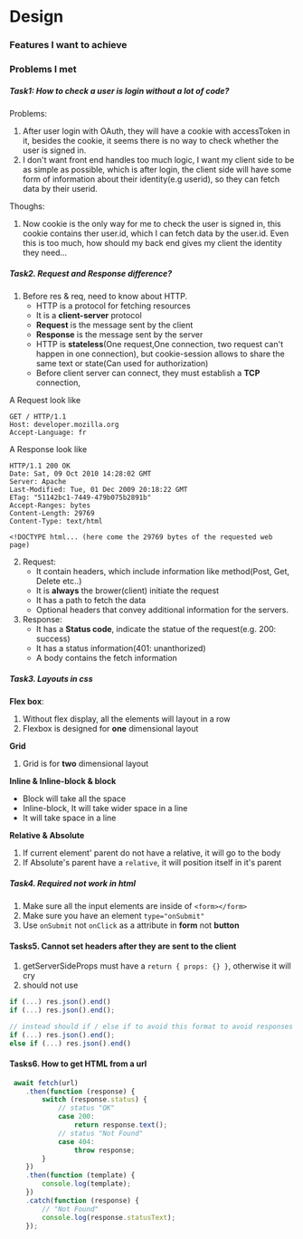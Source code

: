 # Design

### Features I want to achieve


### Problems I met
##### Task1: How to check a user is login without a lot of code?
Problems:
1. After user login with OAuth, they will have a cookie with accessToken in it,
besides the cookie, it seems there is no way to check whether the user is signed in.
2. I don't want front end handles too much logic, I want my client side to be as simple
as possible, which is after login, the client side will have some form of information
about their identity(e.g userid), so they can fetch data by their userid. 


Thoughs:
1. Now cookie is the only way for me to check the user is signed in, this cookie contains
ther user.id, which I can fetch data by the user.id. Even this is too much, how should
my back end gives my client the identity they need...


##### Task2. Request and Response difference?
1. Before res & req, need to know about HTTP.
    - HTTP is a protocol for fetching resources
    - It is a **client-server** protocol
    - **Request** is the message sent by the client
    - **Response** is the message sent by the server
    - HTTP is **stateless**(One request,One connection, two request can't happen in one connection), but cookie-session allows
    to share the same text or state(Can used for authorization)
    - Before client server can connect, they must establish a **TCP** connection, 

A Request look like
```
GET / HTTP/1.1
Host: developer.mozilla.org
Accept-Language: fr
```

A Response look like
```
HTTP/1.1 200 OK
Date: Sat, 09 Oct 2010 14:28:02 GMT
Server: Apache
Last-Modified: Tue, 01 Dec 2009 20:18:22 GMT
ETag: "51142bc1-7449-479b075b2891b"
Accept-Ranges: bytes
Content-Length: 29769
Content-Type: text/html

<!DOCTYPE html... (here come the 29769 bytes of the requested web page)
```


2. Request:
    - It contain headers, which include information like method(Post, Get, Delete etc..)
    - It is **always** the brower(client) initiate the request
    - It has a path to fetch the data
    - Optional headers that convey additional information for the servers.
3. Response:
    - It has a **Status code**, indicate the statue of the request(e.g. 200: success)
    - It has a status information(401: unanthorized)
    - A body contains the fetch information

##### Task3. Layouts in css
**Flex box**:
1. Without flex display, all the elements will layout in a row
2. Flexbox is designed for **one** dimensional layout

**Grid**
1. Grid is for **two** dimensional layout

**Inline & Inline-block & block**
- Block will take all the space
- Inline-block, It will take wider space in a line
- It will take space in a line

**Relative & Absolute**
1. If current element' parent do not have a relative, it will go to the body
2. If Absolute's parent have a ``relative``, it will position itself in it's parent


##### Task4. Required not work in html
1. Make sure all the input elements are inside of ```<form></form>```
2. Make sure you have an element ```type="onSubmit"```
3. Use ```onSubmit``` not ```onClick``` as a attribute in **form** not **button**

#### Tasks5. Cannot set headers after they are sent to the client
1. getServerSideProps must have a ```return { props: {} }```, otherwise
it will cry
2. should not use 
```ts
if (...) res.json().end()
if (...) res.json().end();

// instead should if / else if to avoid this format to avoid responses errors
if (...) res.json().end();
else if (...) res.json().end()
```

#### Tasks6. How to get HTML from a url
```ts
 await fetch(url)
    .then(function (response) {
        switch (response.status) {
            // status "OK"
            case 200:
                return response.text();
            // status "Not Found"
            case 404:
                throw response;
        }
    })
    .then(function (template) {
        console.log(template);
    })
    .catch(function (response) {
        // "Not Found"
        console.log(response.statusText);
    });
```


